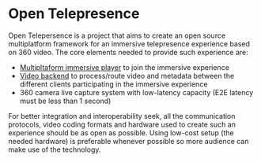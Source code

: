 # Open Telepresence

Open Telepersence is a project that aims to create an open source multiplatform framework for an immersive telepresence experience based on 360 video. The core elements needed to provide such experience are:

* [Multipltaform immersive player](https://github.com/rkachach/open-telepresence-player) to join the immersive experience
* [Video backend](https://github.com/rkachach/open-telepresence-backend) to process/route video and metadata between the different clients participating in the immersive experience
* 360 camera live capture system with low-latency capacity (E2E latency must be less than 1 second)

For better integration and interoperability seek, all the communication protocols, video coding formats and hardware used to create such an experience should be as open as possible. Using low-cost setup (the needed hardware) is preferable whenever possible so more audience can make use of the technology.


